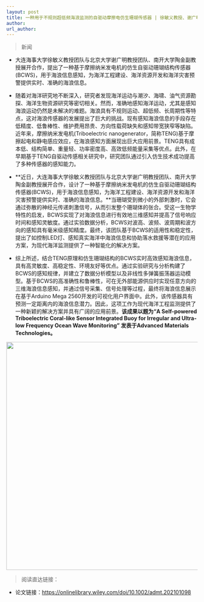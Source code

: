 ```yaml
---
layout: post
title: 一种用于不规则超低频海浪监测的自驱动摩擦电仿生珊瑚传感器 | 徐敏义教授、谢广明教授、陶金副教授合作新进展（Advanced Materials Technologies）
author: 
url_author: 
---
```


> 新闻

- 大连海事大学徐敏义教授团队与北京大学谢广明教授团队、南开大学陶金副教授展开合作，提出了一种基于摩擦纳米发电机的仿生自驱动珊瑚结构传感器(BCWS)，用于海浪信息感知，为海洋工程建设、海洋资源开发和海洋灾害预警提供实时、准确的海浪信息。

- 随着对海洋研究地不断深入，研究者发现海洋运动与潮汐、海啸、油气资源勘探、海洋生物资源研究等密切相关。然而，准确地感知海洋运动，尤其是感知海浪运动仍然是未解决的难题。海浪具有不规则运动、超低频、长周期性等特点，这对海浪传感器的发展提出了巨大的挑战。现有感知海浪信息的手段存在低精度、低鲁棒性、维护费用昂贵、方向性载荷缺失和感知带宽狭窄等缺陷。近年来，摩擦纳米发电机(Triboelectric nanogenerator，简称TENG)基于摩擦起电和静电感应效应，在海浪感知方面展现出巨大应用前景。TENG具有成本低、结构简单、重量轻、功率密度高、高效低频能量采集等优点。此外，在早期基于TENG自驱动传感相关研究中，研究团队通过引入仿生技术成功提高了多种传感器的感知能力。

- **近日，大连海事大学徐敏义教授团队与北京大学谢广明教授团队、南开大学陶金副教授展开合作，设计了一种基于摩擦纳米发电机的仿生自驱动珊瑚结构传感器(BCWS)，用于海浪信息感知，为海洋工程建设、海洋资源开发和海洋灾害预警提供实时、准确的海浪信息。**当珊瑚受到微小的外部刺激时，它会通过弥散的神经元传递刺激信号，从而引发整个珊瑚体的张合。受这一生物学特性的启发，BCWS实现了对海浪信息进行有效地三维感知并提高了信号响应时间和感知灵敏度。通过实验数据分析，BCWS对波高、波频、波周期和波方向的感知具有毫米级感知精度。最终，该团队基于BCWS的适用性和稳定性，提出了如控制LED灯、感知真实海洋中海浪信息和协助落水救援等潜在的应用方案，为现代海洋监测提供了一种智能化的解决方案。

- 综上所述，结合TENG原理和仿生珊瑚结构的BCWS实时高效感知海浪信息，具有高灵敏度、高稳定性、环境友好等优点。通过实验研究与分析构建了BCWS的感知规律，并建立了数据分析模型以及非线性多弹簧振荡器运动模型。基于BCWS的高准确性和鲁棒性，可在无外部能源供应时实现任意方向的三维海浪信息感知，并通过信号采集、信号处理等过程，最终将海浪信息展示在基于Arduino Mega 2560开发的可视化用户界面中。此外，该传感器具有预测一定距离内的海浪信息潜力。因此，这项工作为现代海洋工程监测提供了一种新颖的解决方案并具有广阔的应用前景。**该成果以题为“A Self-powered Triboelectric Coral-like Sensor Integrated Buoy for Irregular and Ultra-low Frequency Ocean Wave Monitoring” 发表于Advanced Materials Technologies。**

<p style="text-align:center;" >
<img src="https://cdn.jsdelivr.net/gh/MSPSLab/lab_images/news/amt.webp" style=" width:600px;"><b></b>
</p>

> 阅读直达链接：

- 论文链接：https://onlinelibrary.wiley.com/doi/10.1002/admt.202101098
